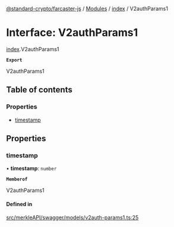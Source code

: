 [@standard-crypto/farcaster-js](../README.md) / [Modules](../modules.md) / [index](../modules/index.md) / V2authParams1

# Interface: V2authParams1

[index](../modules/index.md).V2authParams1

**`Export`**

V2authParams1

## Table of contents

### Properties

- [timestamp](index.V2authParams1.md#timestamp)

## Properties

### timestamp

• **timestamp**: `number`

**`Memberof`**

V2authParams1

#### Defined in

[src/merkleAPI/swagger/models/v2auth-params1.ts:25](https://github.com/standard-crypto/farcaster-js/blob/main/src/merkleAPI/swagger/models/v2auth-params1.ts#L25)
